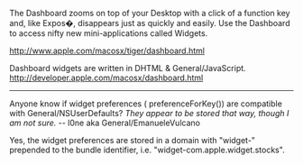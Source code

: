 The Dashboard zooms on top of your Desktop with a click of a function key and, like Expos�, disappears just as quickly and easily. Use the Dashboard to access nifty new mini-applications called Widgets.

http://www.apple.com/macosx/tiger/dashboard.html

Dashboard widgets are written in DHTML & General/JavaScript. http://developer.apple.com/macosx/dashboard.html

----
Anyone know if widget preferences (    preferenceForKey()) are compatible with General/NSUserDefaults?
*They appear to be stored that way, though I am not sure.* -- l0ne aka General/EmanueleVulcano

Yes, the widget preferences are stored in a domain with "widget-" prepended to the bundle identifier, i.e. "widget-com.apple.widget.stocks".